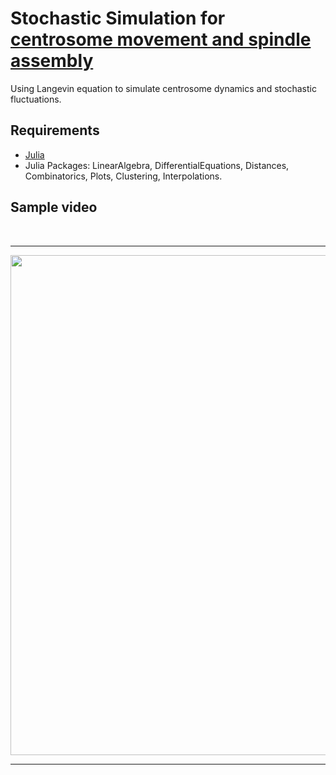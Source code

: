 # Stochastic Simulation for [centrosome movement and spindle assembly](https://www.molbiolcell.org/doi/full/10.1091/mbc.E22-10-0485)
Using Langevin equation to simulate centrosome dynamics and stochastic fluctuations.

## Requirements
- [Julia](https://julialang.org/)
- Julia Packages:
  LinearAlgebra, DifferentialEquations, Distances, Combinatorics, Plots, Clustering, Interpolations.

## Sample video


<p align="center">
    <br>
    <hr />
    <img src="https://github.com/lxc-dolphin/CentrosomeClustering/blob/main/sup/CS_clustering1.gif" width="800">
    <hr />  
    <br>
<p>

